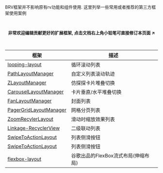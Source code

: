 BRV框架并不影响原有rv功能和组件使用. 这里列举一些常用或者推荐的第三方框架使用案例

<br>
<p align="center"><strong>非常欢迎编辑贡献更好的扩展框架, 点击文档右上角小铅笔可直接修订本页面 ↗</strong></p>
<br>

| 框架 | 描述 |
|-|-|
| [looping-layout](https://github.com/BeksOmega/looping-layout) | 循环滚动列表
| [PathLayoutManager](https://github.com/wuyr/PathLayoutManager) | 自定义列表滚动轨迹 |
| [ZLayoutManager](https://github.com/mcxtzhang/ZLayoutManager) | 仿探探卡片堆叠切换 |
| [CarouselLayoutManager](https://github.com/Azoft/CarouselLayoutManager) | 卡片垂直/水平堆叠切换 |
| [FanLayoutManager](https://github.com/simplepeng/FanLayoutManager) | 封面列表 |
| [PagerGridLayoutManager](https://github.com/shenbengit/PagerGridLayoutManager) | 网格分页列表 |
| [ZoomRecylerLayout](https://github.com/Spikeysanju/ZoomRecylerLayout) | 滑动时缩放效果列表 |
| [Linkage-RecyclerView](https://github.com/KunMinX/Linkage-RecyclerView) | 二级联动列表 |
| [SwipeToActionLayout](https://github.com/st235/SwipeToActionLayout) | 列表侧滑按钮 |
| [SwipeToActionLayout](https://github.com/st235/SwipeToActionLayout) | 列表侧滑按钮 |
| [flexbox-layout](https://github.com/google/flexbox-layout) | 谷歌出品的FlexBox流式布局(伸缩布局) |